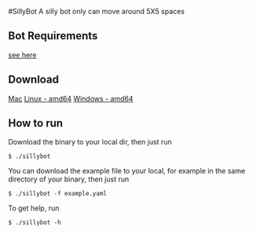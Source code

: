#SillyBot
A silly bot only can move around 5X5 spaces

## Bot Requirements
[see here](requirement.txt)

## Download
[Mac]()
[Linux - amd64]()
[Windows - amd64]()

## How to run
Download the binary to your local dir, then just run 
```
$ ./sillybot
```

You can download the example file to your local, for example in the same directory of your binary, then just run
```
$ ./sillybot -f example.yaml
```

To get help, run
```
$ ./sillybot -h
```
